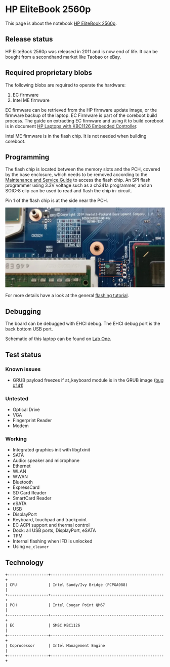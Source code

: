 # HP EliteBook 2560p

This page is about the notebook [HP EliteBook 2560p].

## Release status

HP EliteBook 2560p was released in 2011 and is now end of life.
It can be bought from a secondhand market like Taobao or eBay.

## Required proprietary blobs

The following blobs are required to operate the hardware:
1. EC firmware
2. Intel ME firmware

EC firmware can be retrieved from the HP firmware update image, or the firmware
backup of the laptop. EC Firmware is part of the coreboot build process.
The guide on extracting EC firmware and using it to build coreboot is in
document [HP Laptops with KBC1126 Embedded Controller](hp_kbc1126_laptops).

Intel ME firmware is in the flash chip. It is not needed when building coreboot.

## Programming

The flash chip is located between the memory slots and the PCH,
covered by the base enclosure, which needs to be removed according to
the [Maintenance and Service Guide] to access the flash chip. An SPI
flash programmer using 3.3V voltage such as a ch341a programmer, and
an SOIC-8 clip can be used to read and flash the chip in-circuit.

Pin 1 of the flash chip is at the side near the PCH.

![Flash Chip in 2560p](2560p_flash.webp)

For more details have a look at the general [flashing tutorial].

## Debugging

The board can be debugged with EHCI debug. The EHCI debug port is the back
bottom USB port.

Schematic of this laptop can be found on [Lab One].

## Test status

### Known issues

- GRUB payload freezes if at_keyboard module is in the GRUB image
  ([bug #141])

### Untested

- Optical Drive
- VGA
- Fingerprint Reader
- Modem

### Working

- Integrated graphics init with libgfxinit
- SATA
- Audio: speaker and microphone
- Ethernet
- WLAN
- WWAN
- Bluetooth
- ExpressCard
- SD Card Reader
- SmartCard Reader
- eSATA
- USB
- DisplayPort
- Keyboard, touchpad and trackpoint
- EC ACPI support and thermal control
- Dock: all USB ports, DisplayPort, eSATA
- TPM
- Internal flashing when IFD is unlocked
- Using `me_cleaner`


## Technology

```eval_rst
+------------------+--------------------------------------------------+
| CPU              | Intel Sandy/Ivy Bridge (FCPGA988)                |
+------------------+--------------------------------------------------+
| PCH              | Intel Cougar Point QM67                          |
+------------------+--------------------------------------------------+
| EC               | SMSC KBC1126                                     |
+------------------+--------------------------------------------------+
| Coprocessor      | Intel Management Engine                          |
+------------------+--------------------------------------------------+
```

[HP EliteBook 2560p]: https://support.hp.com/us-en/product/hp-elitebook-2560p-notebook-pc/5071201
[Maintenance and Service Guide]: http://h10032.www1.hp.com/ctg/Manual/c03011618
[flashing tutorial]: ../../flash_tutorial/ext_power.md
[Lab One]: https://www.laboneinside.com/hp-elitebook-2560p-schematic-diagram/
[bug #141]: https://ticket.coreboot.org/issues/141
